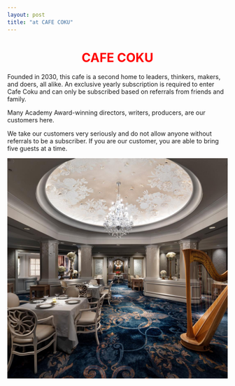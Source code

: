 ```yaml
---
layout: post
title: "at CAFE COKU"
---
```


<h1 align="center">
<span style="color:red">CAFE COKU</span> 
</h1>

Founded in 2030, this cafe is a second home to  leaders, thinkers, makers, and doers, all alike. An exclusive yearly subscription is required to enter Cafe Coku and can only be subscribed based on referrals from friends and family. 


Many Academy Award-winning directors, writers, producers, are our customers here.

We take our customers very seriously and do not allow anyone without referrals to be a subscriber. If you are our customer, you are able to bring five guests at a time.



  
![images](assets/images/restaurant.jpeg)







